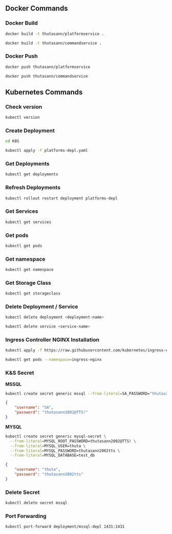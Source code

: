 ## Docker Commands

### Docker Build

```bash
docker build -t thutasann/platformservice .
```

```bash
docker build -t thutasann/commandservice .
```

### Docker Push

```bash
docker push thutasann/platformservice
```

```bash
docker push thutasann/commandservice
```

## Kubernetes Commands

### Check version

```bash
kubectl version
```

### Create Deployment

```bash
cd K8S

kubectl apply -f platforms-depl.yaml
```

### Get Deployments

```bash
kubectl get deployments
```

### Refresh Deployments

```bash
kubectl rollout restart deployment platforms-depl
```

### Get Services

```bash
kubectl get services
```

### Get pods

```bash
kubectl get pods
```

### Get namespace

```bash
kubectl get namespace
```

### Get Storage Class

```bash
kubectl get storageclass
```

### Delete Deployment / Service

```bash
kubectl delete deployment <deployment-name>
```

```bash
kubectl delete service <service-name>
```

### Ingress Controller NGINX Installation

```bash
kubectl apply -f https://raw.githubusercontent.com/kubernetes/ingress-nginx/controller-v1.10.0/deploy/static/provider/cloud/deploy.yaml
```

```bash
kubectl get pods --namespace=ingress-nginx
```

### K&S Secret

**MSSQL**

```bash
kubectl create secret generic mssql --from-literal=SA_PASSWORD="thutasann2002@TTS!"
```

```json
{
    "username": "SA",
    "password": "thutasann2002@TTS!"
}
```

**MYSQL**

```bash
kubectl create secret generic mysql-secret \
  --from-literal=MYSQL_ROOT_PASSWORD=thutasann2002@TTS! \
  --from-literal=MYSQL_USER=thuta \
  --from-literal=MYSQL_PASSWORD=thutasann2002tts \
  --from-literal=MYSQL_DATABASE=test_db
```

```json
{
    "username": "thuta",
    "password": "thutasann2002tts"
}
```

### Delete Secret

```bash
kubectl delete secret mssql
```

### Port Forwarding

```bash
kubectl port-forward deployment/mssql-depl 1431:1431
```
